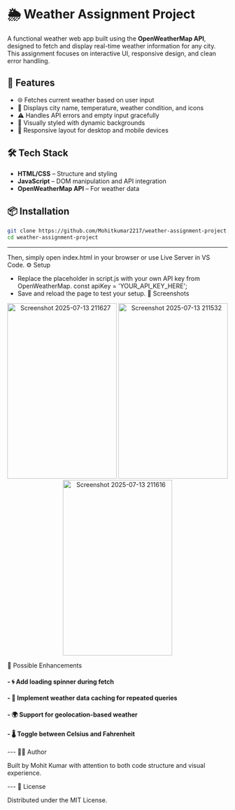 # 🌦️ Weather Assignment Project

A functional weather web app built using the **OpenWeatherMap API**, designed to fetch and display real-time weather information for any city. This assignment focuses on interactive UI, responsive design, and clean error handling.

## 🚀 Features

- 🌐 Fetches current weather based on user input
- 📍 Displays city name, temperature, weather condition, and icons
- ⚠️ Handles API errors and empty input gracefully
- 🎨 Visually styled with dynamic backgrounds
- 📱 Responsive layout for desktop and mobile devices

## 🛠️ Tech Stack

- **HTML/CSS** – Structure and styling
- **JavaScript** – DOM manipulation and API integration
- **OpenWeatherMap API** – For weather data

## 📦 Installation

```bash
git clone https://github.com/Mohitkumar2217/weather-assignment-project.git
cd weather-assignment-project
```
---
Then, simply open index.html in your browser or use Live Server in VS Code.
⚙️ Setup
- Replace the placeholder in script.js with your own API key from OpenWeatherMap.
const apiKey = 'YOUR_API_KEY_HERE';
- Save and reload the page to test your setup.
📸 Screenshots
<p align="center">
<img width="250" height="400" alt="Screenshot 2025-07-13 211627" src="https://github.com/user-attachments/assets/53519351-7e14-4d07-a224-48a01fb2df82" />
<img width="250" height="400" alt="Screenshot 2025-07-13 211532" src="https://github.com/user-attachments/assets/de43765e-3c61-4df4-ba39-defb13ff9012" />
<img width="250" height="400" alt="Screenshot 2025-07-13 211616" src="https://github.com/user-attachments/assets/a103c0c3-e041-4c73-b69b-37697f1fb724" />
</p>
🔧 Possible Enhancements
<p>
<h4>- 🌀 Add loading spinner during fetch</h4>
<h4>- 🔁 Implement weather data caching for repeated queries</h4>
<h4>- 🌍 Support for geolocation-based weather</h4>
<h4>- 🌡️ Toggle between Celsius and Fahrenheit</h4>
</p>
---
🙋‍♂️ Author
<p>
Built by Mohit Kumar with attention to both code structure and visual experience.
</p>
---
📄 License
<p>
Distributed under the MIT License.
</p>
